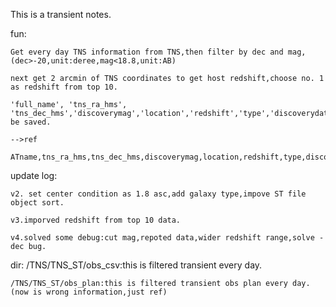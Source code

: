 This is a transient notes.

fun:

    Get every day TNS information from TNS,then filter by dec and mag,(dec>-20,unit:deree,mag<18.8,unit:AB)

    next get 2 arcmin of TNS coordinates to get host redshift,choose no. 1 as redshift from top 10.

    'full_name', 'tns_ra_hms', 'tns_dec_hms','discoverymag','location','redshift','type','discoverydate','internal_names','host_name','host_ra_hms','host_dec_hms','ra','declination','filter','host_ra','host_dec','host_redshift','host_type','name_link' be saved.

    -->ref

    ATname,tns_ra_hms,tns_dec_hms,discoverymag,location,redshift,type,discoverydate,internal_names,host_name,host_ra_hms,host_dec_hms,transient_ra,transient_dec,filter,host_ra,host_dec,host_redshift,host_type,TNS_link.
update log:

    v2. set center condition as 1.8 asc,add galaxy type,impove ST file object sort.

    v3.imporved redshift from top 10 data.

    v4.solved some debug:cut mag,repoted data,wider redshift range,solve - dec bug.

dir:
    /TNS/TNS_ST/obs_csv:this is filtered transient every day.

    /TNS/TNS_ST/obs_plan:this is filtered transient obs plan every day.(now is wrong information,just ref)
